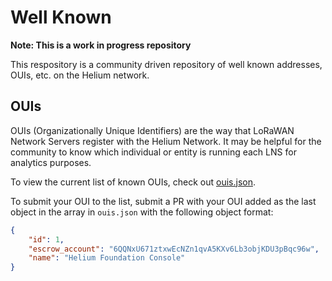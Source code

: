 # Well Known

**Note: This is a work in progress repository**

This respository is a community driven repository of well known addresses, OUIs, etc. on the Helium network.

## OUIs

OUIs (Organizationally Unique Identifiers) are the way that LoRaWAN Network Servers register with the Helium Network. It may be helpful for the community to know which individual or entity is running each LNS for analytics purposes.

To view the current list of known OUIs, check out [ouis.json](/lists/ouis.json).

To submit your OUI to the list, submit a PR with your OUI added as the last object in the array in `ouis.json` with the following object format:

```json
{
    "id": 1,
    "escrow_account": "6QQNxU671ztxwEcNZn1qvA5KXv6Lb3objKDU3pBqc96w",
    "name": "Helium Foundation Console"
}
```
